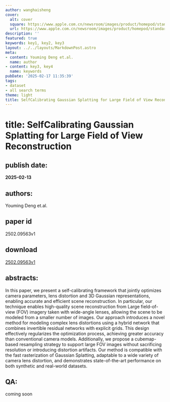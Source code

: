 ```yaml
---
author: wanghaisheng
cover:
  alt: cover
  square: https://www.apple.com.cn/newsroom/images/product/homepod/standard/Apple-HomePod-hero-230118_big.jpg.large_2x.jpg
  url: https://www.apple.com.cn/newsroom/images/product/homepod/standard/Apple-HomePod-hero-230118_big.jpg.large_2x.jpg
description: ''
featured: true
keywords: key1, key2, key3
layout: ../../layouts/MarkdownPost.astro
meta:
- content: Youming Deng et.al.
  name: author
- content: key3, key4
  name: keywords
pubDate: '2025-02-17 11:35:39'
tags:
- dataset
- all search terms
theme: light
title: SelfCalibrating Gaussian Splatting for Large Field of View Reconstruction
---
```


# title: SelfCalibrating Gaussian Splatting for Large Field of View Reconstruction 
## publish date: 
**2025-02-13** 
## authors: 
  Youming Deng et.al. 
## paper id
2502.09563v1
## download
[2502.09563v1](http://arxiv.org/abs/2502.09563v1)
## abstracts:
In this paper, we present a self-calibrating framework that jointly optimizes camera parameters, lens distortion and 3D Gaussian representations, enabling accurate and efficient scene reconstruction. In particular, our technique enables high-quality scene reconstruction from Large field-of-view (FOV) imagery taken with wide-angle lenses, allowing the scene to be modeled from a smaller number of images. Our approach introduces a novel method for modeling complex lens distortions using a hybrid network that combines invertible residual networks with explicit grids. This design effectively regularizes the optimization process, achieving greater accuracy than conventional camera models. Additionally, we propose a cubemap-based resampling strategy to support large FOV images without sacrificing resolution or introducing distortion artifacts. Our method is compatible with the fast rasterization of Gaussian Splatting, adaptable to a wide variety of camera lens distortion, and demonstrates state-of-the-art performance on both synthetic and real-world datasets.
## QA:
coming soon
